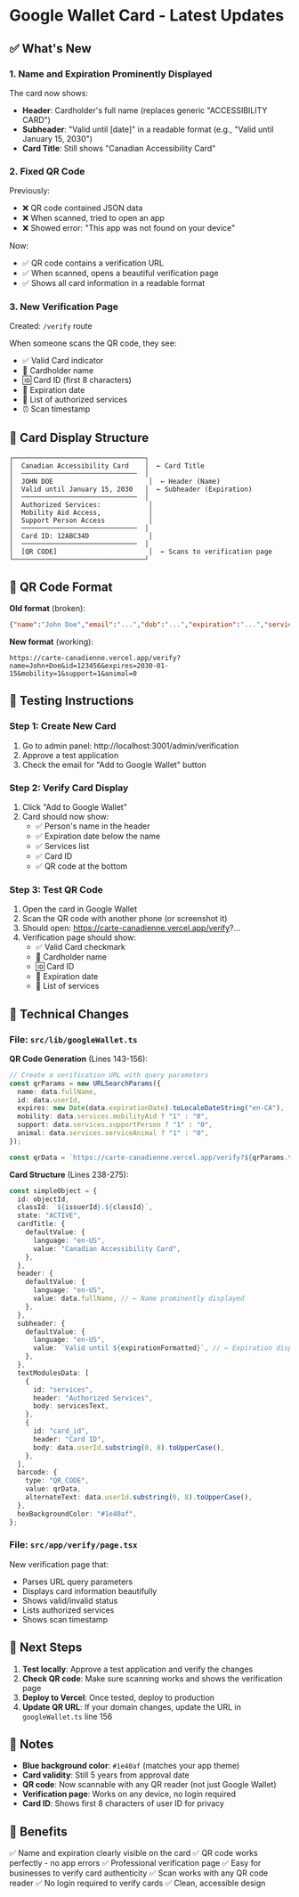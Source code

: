 # Google Wallet Card - Latest Updates

## ✅ What's New

### 1. **Name and Expiration Prominently Displayed**

The card now shows:

- **Header**: Cardholder's full name (replaces generic "ACCESSIBILITY CARD")
- **Subheader**: "Valid until [date]" in a readable format (e.g., "Valid until January 15, 2030")
- **Card Title**: Still shows "Canadian Accessibility Card"

### 2. **Fixed QR Code**

Previously:

- ❌ QR code contained JSON data
- ❌ When scanned, tried to open an app
- ❌ Showed error: "This app was not found on your device"

Now:

- ✅ QR code contains a verification URL
- ✅ When scanned, opens a beautiful verification page
- ✅ Shows all card information in a readable format

### 3. **New Verification Page**

Created: `/verify` route

When someone scans the QR code, they see:

- ✅ Valid Card indicator
- 👤 Cardholder name
- 🆔 Card ID (first 8 characters)
- 📅 Expiration date
- 🎯 List of authorized services
- ⏰ Scan timestamp

## 🎨 Card Display Structure

```
┌─────────────────────────────────┐
│  Canadian Accessibility Card    │  ← Card Title
│  ─────────────────────────────  │
│  JOHN DOE                        │  ← Header (Name)
│  Valid until January 15, 2030   │  ← Subheader (Expiration)
│  ─────────────────────────────  │
│  Authorized Services:            │
│  Mobility Aid Access,            │
│  Support Person Access           │
│  ─────────────────────────────  │
│  Card ID: 12ABC34D               │
│  ─────────────────────────────  │
│  [QR CODE]                       │  ← Scans to verification page
└─────────────────────────────────┘
```

## 📱 QR Code Format

**Old format** (broken):

```json
{"name":"John Doe","email":"...","dob":"...","expiration":"...","services":{...},"issued":"..."}
```

**New format** (working):

```
https://carte-canadienne.vercel.app/verify?name=John+Doe&id=123456&expires=2030-01-15&mobility=1&support=1&animal=0
```

## 🧪 Testing Instructions

### Step 1: Create New Card

1. Go to admin panel: http://localhost:3001/admin/verification
2. Approve a test application
3. Check the email for "Add to Google Wallet" button

### Step 2: Verify Card Display

1. Click "Add to Google Wallet"
2. Card should now show:
   - ✅ Person's name in the header
   - ✅ Expiration date below the name
   - ✅ Services list
   - ✅ Card ID
   - ✅ QR code at the bottom

### Step 3: Test QR Code

1. Open the card in Google Wallet
2. Scan the QR code with another phone (or screenshot it)
3. Should open: https://carte-canadienne.vercel.app/verify?...
4. Verification page should show:
   - ✅ Valid Card checkmark
   - 👤 Cardholder name
   - 🆔 Card ID
   - 📅 Expiration date
   - 🎯 List of services

## 🔧 Technical Changes

### File: `src/lib/googleWallet.ts`

**QR Code Generation** (Lines 143-156):

```typescript
// Create a verification URL with query parameters
const qrParams = new URLSearchParams({
  name: data.fullName,
  id: data.userId,
  expires: new Date(data.expirationDate).toLocaleDateString("en-CA"),
  mobility: data.services.mobilityAid ? "1" : "0",
  support: data.services.supportPerson ? "1" : "0",
  animal: data.services.serviceAnimal ? "1" : "0",
});

const qrData = `https://carte-canadienne.vercel.app/verify?${qrParams.toString()}`;
```

**Card Structure** (Lines 238-275):

```typescript
const simpleObject = {
  id: objectId,
  classId: `${issuerId}.${classId}`,
  state: "ACTIVE",
  cardTitle: {
    defaultValue: {
      language: "en-US",
      value: "Canadian Accessibility Card",
    },
  },
  header: {
    defaultValue: {
      language: "en-US",
      value: data.fullName, // ← Name prominently displayed
    },
  },
  subheader: {
    defaultValue: {
      language: "en-US",
      value: `Valid until ${expirationFormatted}`, // ← Expiration displayed
    },
  },
  textModulesData: [
    {
      id: "services",
      header: "Authorized Services",
      body: servicesText,
    },
    {
      id: "card_id",
      header: "Card ID",
      body: data.userId.substring(0, 8).toUpperCase(),
    },
  ],
  barcode: {
    type: "QR_CODE",
    value: qrData,
    alternateText: data.userId.substring(0, 8).toUpperCase(),
  },
  hexBackgroundColor: "#1e40af",
};
```

### File: `src/app/verify/page.tsx`

New verification page that:

- Parses URL query parameters
- Displays card information beautifully
- Shows valid/invalid status
- Lists authorized services
- Shows scan timestamp

## 🚀 Next Steps

1. **Test locally**: Approve a test application and verify the changes
2. **Check QR code**: Make sure scanning works and shows the verification page
3. **Deploy to Vercel**: Once tested, deploy to production
4. **Update QR URL**: If your domain changes, update the URL in `googleWallet.ts` line 156

## 📝 Notes

- **Blue background color**: `#1e40af` (matches your app theme)
- **Card validity**: Still 5 years from approval date
- **QR code**: Now scannable with any QR reader (not just Google Wallet)
- **Verification page**: Works on any device, no login required
- **Card ID**: Shows first 8 characters of user ID for privacy

## 🎉 Benefits

✅ Name and expiration clearly visible on the card
✅ QR code works perfectly - no app errors
✅ Professional verification page
✅ Easy for businesses to verify card authenticity
✅ Scan works with any QR code reader
✅ No login required to verify cards
✅ Clean, accessible design
